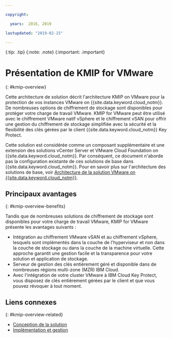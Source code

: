 ```yaml
---

copyright:

  years:  2016, 2019

lastupdated: "2019-02-15"

---
```


{:tip: .tip}
{:note: .note}
{:important: .important}

# Présentation de KMIP for VMware
{: #kmip-overview}

Cette architecture de solution décrit l'architecture KMIP on VMware pour la protection de vos instances VMware on {{site.data.keyword.cloud_notm}}. De nombreuses options de chiffrement de stockage sont disponibles pour protéger votre charge de travail VMware. KMIP for VMware peut être utilisé avec le chiffrement VMware natif vSphere et le chiffrement vSAN pour offrir une gestion du chiffrement de stockage simplifiée avec la sécurité et la flexibilité des clés gérées par le client {{site.data.keyword.cloud_notm}} Key Protect.

Cette solution est considérée comme un composant supplémentaire et une extension des solutions vCenter Server et VMware Cloud Foundation on {{site.data.keyword.cloud_notm}}. Par conséquent, ce document n'aborde pas la configuration existante de ces solutions de base dans {{site.data.keyword.cloud_notm}}. Pour en savoir plus sur l'architecture des solutions de base, voir [Architecture de la solution VMware on {{site.data.keyword.cloud_notm}}](/docs/services/vmwaresolutions/archiref/solution?topic=vmware-solutions-solution_overview).

## Principaux avantages
{: #kmip-overview-benefits}

Tandis que de nombreuses solutions de chiffrement de stockage sont disponibles pour votre charge de travail VMware, KMIP for VMware présente les avantages suivants :

* Intégration au chiffrement VMware vSAN et au chiffrement vSphere, lesquels sont implémentés dans la couche de l'hyperviseur et non dans la couche de stockage ou dans la couche de la machine virtuelle. Cette approche garantit une gestion facile et la transparence pour votre solution et application de stockage.
* Serveur de gestion des clés entièrement géré et disponible dans de nombreuses régions multi-zone (MZR) IBM Cloud.
* Avec l'intégration de votre cluster VMware à IBM Cloud Key Protect, vous disposez de clés entièrement gérées par le client et que vous pouvez révoquer à tout moment.

## Liens connexes
{: #kmip-overview-related}

* [Conception de la solution](/docs/services/vmwaresolutions/archiref/kmip?topic=vmware-solutions-kmip-design)
* [Implémentation et gestion](/docs/services/vmwaresolutions/archiref/kmip?topic=vmware-solutions-kmip-implementation)
